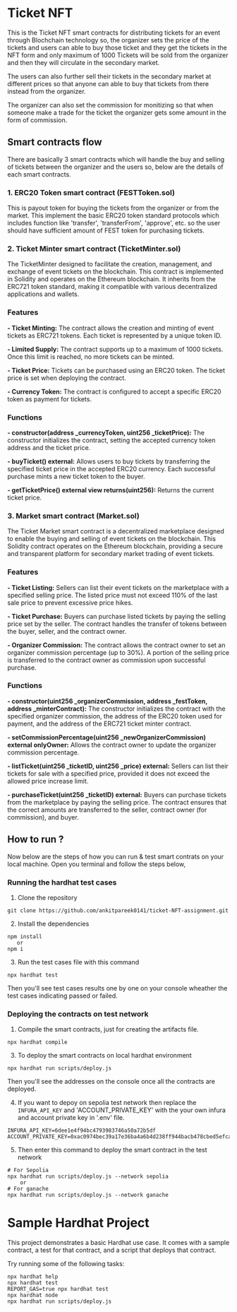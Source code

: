 # Ticket NFT
This is the Ticket NFT smart contracts for distributing tickets for an 
event through Blochchain technology so, the organizer sets the price of 
the tickets and users can able to buy those ticket and they get the tickets 
in the NFT form and only maximum of 1000 Tickets will be sold from the 
organizer and then they will circulate in the secondary market.

The users can also further sell their tickets in the secondary market 
at different prices so that anyone can able to buy that tickets from 
there instead from the organizer. 

The organizer can also set the commission for monitizing so that when 
someone make a trade for the ticket the organizer gets some amount in 
the form of commission.

## Smart contracts flow
There are basically 3 smart contracts which will handle the buy and selling
of tickets between the organizer and the users so, below are the details of 
each smart contracts.

### 1. ERC20 Token smart contract (FESTToken.sol)
This is payout token for buying the tickets from the organizer or from the market. 
This implement the basic ERC20 token standard protocols which includes function like 
'transfer', 'transferFrom', 'approve', etc. so the user should have sufficient amount 
of FEST token for purchasing tickets.

### 2. Ticket Minter smart contract (TicketMinter.sol)
The TicketMinter designed to  facilitate the creation, management, and exchange 
of event tickets on the blockchain. This contract is implemented in Solidity and 
operates on the Ethereum blockchain. It inherits from the ERC721 token standard, 
making it compatible with various decentralized applications and wallets.

### Features

**- Ticket Minting:** The contract allows the creation and minting of event tickets 
as ERC721 tokens. Each ticket is represented by a unique token ID.

**- Limited Supply:** The contract supports up to a maximum of 1000 tickets. Once 
this limit is reached, no more tickets can be minted.

**- Ticket Price:** Tickets can be purchased using an ERC20 token. The ticket price 
is set when deploying the contract.

**- Currency Token:** The contract is configured to accept a specific ERC20 token as 
payment for tickets.

### Functions

**- constructor(address _currencyToken, uint256 _ticketPrice):** The constructor initializes 
the contract, setting the accepted currency token address and the ticket price.

**- buyTicket() external:** Allows users to buy tickets by transferring the specified 
ticket price in the accepted ERC20 currency. Each successful purchase mints a new ticket 
token to the buyer.

**- getTicketPrice() external view returns(uint256):** Returns the current ticket price.


### 3. Market smart contract (Market.sol)
The Ticket Market smart contract is a decentralized marketplace designed to enable 
the buying and selling of event tickets on the blockchain. This Solidity contract 
operates on the Ethereum blockchain, providing a secure and transparent platform for 
secondary market trading of event tickets.

### Features

**- Ticket Listing:** Sellers can list their event tickets on the marketplace with 
a specified selling price. The listed price must not exceed 110% of the last sale 
price to prevent excessive price hikes.

**- Ticket Purchase:** Buyers can purchase listed tickets by paying the selling price 
set by the seller. The contract handles the transfer of tokens between the buyer, seller, 
and the contract owner.

**- Organizer Commission:** The contract allows the contract owner to set an organizer
commission percentage (up to 30%). A portion of the selling price is transferred to the 
contract owner as commission upon successful purchase.

### Functions

**- constructor(uint256 _organizerCommission, address _festToken, address _minterContract):** 
The constructor initializes the contract with the specified organizer commission, 
the address of the ERC20 token used for payment, and the address of the ERC721 
ticket minter contract.

**- setCommissionPercentage(uint256 _newOrganizerCommission) external onlyOwner:** Allows the contract owner to update the organizer commission percentage.

**- listTicket(uint256 _ticketID, uint256 _price) external:** Sellers can list their tickets
for sale with a specified price, provided it does not exceed the allowed price increase limit.

**- purchaseTicket(uint256 _ticketID) external:** Buyers can purchase tickets from the 
marketplace by paying the selling price. The contract ensures that the correct amounts 
are transferred to the seller, contract owner (for commission), and buyer.


## How to run ?
Now below are the steps of how you can run & test smart contrats on your local machine.
Open you terminal and follow the steps below,

### Running the hardhat test cases  

1. Clone the repository 
```shell
git clone https://github.com/ankitpareek0141/ticket-NFT-assignment.git
```

2. Install the dependencies
```shell
npm install 
   or
npm i
```

3. Run the test cases file with this command
```shell
npx hardhat test
```
Then you'll see test cases results one by one on your console wheather the test cases indicating passed or failed. 

### Deploying the contracts on test network  

1. Compile the smart contracts, just for creating the artifacts file.
```shell
npx hardhat compile
```

3. To deploy the smart contracts on local hardhat environment
```shell
npx hardhat run scripts/deploy.js
```
Then you'll see the addresses on the console once all the contracts are deployed.

4. If you want to depoy on sepolia test network then replace the 
`INFURA_API_KEY` and 'ACCOUNT_PRIVATE_KEY' with the your own infura and 
account private key in '.env' file.
```
INFURA_API_KEY=6dee1e4f94bc4793983746a50a72b5df
ACCOUNT_PRIVATE_KEY=0xac0974bec39a17e36ba4a6b4d238ff944bacb478cbed5efcae784d7bf4f2ff80
```

5. Then enter this command to deploy the smart contract in the test network
```shell
# For Sepolia 
npx hardhat run scripts/deploy.js --network sepolia
    or
# For ganache
npx hardhat run scripts/deploy.js --network ganache
```

# Sample Hardhat Project

This project demonstrates a basic Hardhat use case. It comes with a sample contract, a test for that contract, and a script that deploys that contract.

Try running some of the following tasks:

```shell
npx hardhat help
npx hardhat test
REPORT_GAS=true npx hardhat test
npx hardhat node
npx hardhat run scripts/deploy.js
```
